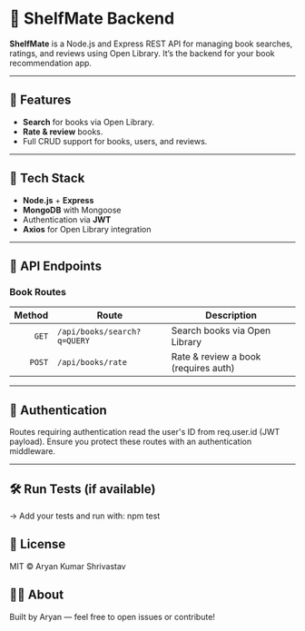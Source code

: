 # 🧩 ShelfMate Backend

**ShelfMate** is a Node.js and Express REST API for managing book searches, ratings, and reviews using Open Library. It’s the backend for your book recommendation app.

---

## 🧠 Features

- **Search** for books via Open Library.
- **Rate & review** books.
- Full CRUD support for books, users, and reviews.

---

## 🚀 Tech Stack

- **Node.js** + **Express**
- **MongoDB** with Mongoose
- Authentication via **JWT**
- **Axios** for Open Library integration

---


## 🔌 API Endpoints
    
### Book Routes
| Method | Route                        | Description                                  |
| -----: | ---------------------------- | -------------------------------------------- |
|  `GET` | `/api/books/search?q=QUERY`  | Search books via Open Library                |
| `POST` | `/api/books/rate`            | Rate & review a book (requires auth)         |

---

## 🧩 Authentication
Routes requiring authentication read the user's ID from req.user.id (JWT payload). Ensure you protect these routes with an authentication middleware.

---

## 🛠 Run Tests (if available)
-> Add your tests and run with:
npm test


## 📜 License
MIT © Aryan Kumar Shrivastav


## 🙋‍♂️ About
Built by Aryan — feel free to open issues or contribute!


